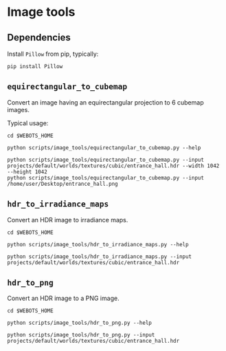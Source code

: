 # Image tools

## Dependencies

Install `Pillow` from pip, typically:

```
pip install Pillow
```

## `equirectangular_to_cubemap`

Convert an image having an equirectangular projection to 6 cubemap images.

Typical usage:

```
cd $WEBOTS_HOME

python scripts/image_tools/equirectangular_to_cubemap.py --help

python scripts/image_tools/equirectangular_to_cubemap.py --input projects/default/worlds/textures/cubic/entrance_hall.hdr --width 1042 --height 1042
python scripts/image_tools/equirectangular_to_cubemap.py --input /home/user/Desktop/entrance_hall.png
```

## `hdr_to_irradiance_maps`

Convert an HDR image to irradiance maps.

```
cd $WEBOTS_HOME

python scripts/image_tools/hdr_to_irradiance_maps.py --help

python scripts/image_tools/hdr_to_irradiance_maps.py --input projects/default/worlds/textures/cubic/entrance_hall.hdr
```

## `hdr_to_png`

Convert an HDR image to a PNG image.

```
cd $WEBOTS_HOME

python scripts/image_tools/hdr_to_png.py --help

python scripts/image_tools/hdr_to_png.py --input projects/default/worlds/textures/cubic/entrance_hall.hdr
```
